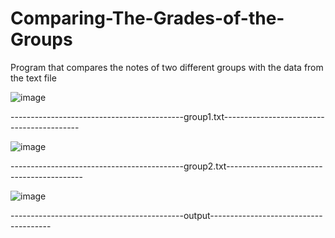 # Comparing-The-Grades-of-the-Groups
Program that compares the notes of two different groups with the data from the text file

![image](https://user-images.githubusercontent.com/81562942/175331528-ce642af8-d0fe-4e83-a7b7-6da0ae199b81.png)

-------------------------------------------group1.txt------------------------------------------

![image](https://user-images.githubusercontent.com/81562942/175331717-aa4d94d9-9726-4b7c-b513-88d5d9d5673f.png)


-------------------------------------------group2.txt------------------------------------------



![image](https://user-images.githubusercontent.com/81562942/175331381-1ad6e62f-1df9-4aa8-9f43-5eaee9a1aba8.png)

-------------------------------------------output--------------------------------------
